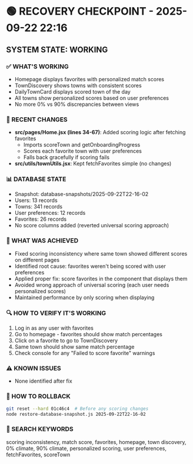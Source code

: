 # 🟢 RECOVERY CHECKPOINT - 2025-09-22 22:16
## SYSTEM STATE: WORKING

### ✅ WHAT'S WORKING
- Homepage displays favorites with personalized match scores
- TownDiscovery shows towns with consistent scores
- DailyTownCard displays scored town of the day
- All towns show personalized scores based on user preferences
- No more 0% vs 90% discrepancies between views

### 🔧 RECENT CHANGES
- **src/pages/Home.jsx (lines 34-67)**: Added scoring logic after fetching favorites
  - Imports scoreTown and getOnboardingProgress
  - Scores each favorite town with user preferences
  - Falls back gracefully if scoring fails
- **src/utils/townUtils.jsx**: Kept fetchFavorites simple (no changes)

### 📊 DATABASE STATE
- Snapshot: database-snapshots/2025-09-22T22-16-02
- Users: 13 records
- Towns: 341 records
- User preferences: 12 records
- Favorites: 26 records
- No score columns added (reverted universal scoring approach)

### 🎯 WHAT WAS ACHIEVED
- Fixed scoring inconsistency where same town showed different scores on different pages
- Identified root cause: favorites weren't being scored with user preferences
- Applied proper fix: score favorites in the component that displays them
- Avoided wrong approach of universal scoring (each user needs personalized scores)
- Maintained performance by only scoring when displaying

### 🔍 HOW TO VERIFY IT'S WORKING
1. Log in as any user with favorites
2. Go to homepage - favorites should show match percentages
3. Click on a favorite to go to TownDiscovery
4. Same town should show same match percentage
5. Check console for any "Failed to score favorite" warnings

### ⚠️ KNOWN ISSUES
- None identified after fix

### 🔄 HOW TO ROLLBACK
```bash
git reset --hard 01c46c4  # Before any scoring changes
node restore-database-snapshot.js 2025-09-22T22-16-02
```

### 🔎 SEARCH KEYWORDS
scoring inconsistency, match score, favorites, homepage, town discovery, 0% climate, 90% climate, personalized scoring, user preferences, fetchFavorites, scoreTown